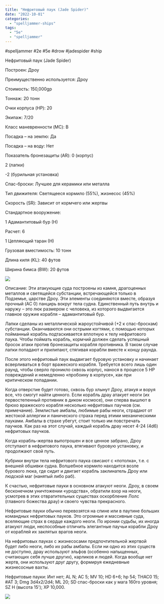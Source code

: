 ```yaml
---
title: "Нефритовый паук (Jade Spider)"
date: "2022-10-01"
categories: 
  - "spelljammer-ships"
tags: 
  - "5e"
  - "spelljammer"
---
```


#spelljammer #2e #5e #drow #jadespider #ship

Нефритовый паук (Jade Spider)

Построен: Дроу

Преимущественно используется: Дроу

Стоимость: 150,000gp

Тоннаж: 20 тонн

Очки корпуса (HP): 20

Экипаж: 7/20

Класс маневренности (MC): B

Посадка – на землю: Да

Посадка – на воду: Нет

Показатель бронезащиты (AR): 0 (корпус)

2 (лапки)

\-2 (бурильная установка)

Спас-броски: Лучшее для керамики или металла

Тип движителя: Светящееся кормило (55%), жизнесос (45%)

Скорость (SR): Зависит от кормчего или жертвы

Стандартное вооружение:

1 Адамантитовый бур (Н)

Расчет: 6

1 Цепляющий таран (Н)

Грузовая вместимость: 10 тонн

Длина киля (KL): 40 футов

Ширина бимса (BW): 20 футов

![](https://cyborgsandmages.com/wp-content/uploads/2022/10/100122_0842_1.png)

Описание: Эти атакующие суда построены из камня, драгоценных металлов и светящейся субстанции, встречающейся только в Подземье, царстве Дроу. Эти элементы соединяются вместе, образуя прочный (AC 0) панцирь вокруг тела судна. Единственный путь внутрь и наружу – это люк размером с человека, из которого выдвигается главное оружие корабля – адамантитовый бур.

Лапки сделаны из металлической жароустойчивой (+2 к спас-броскам) субстанции. Оканчиваются они острыми когтями, с помощью которых пойманный корабль подтаскивается вплотную к телу нефритового паука. Чтобы поймать корабль, кормчий должен сделать успешный бросок атаки против бронезащиты корабля противника. В таком случае лапки попадают и прилипают, стягивая корабли вместе к концу раунда.

После этого нефритовый паук выдвигает буровую установку и начинает всверливаться в борт вражеского корабля. Требуется всего лишь один раунд, чтобы сверло проникло сквозь корпус, нанося в процессе 5 HP повреждений и немедленно «пробоину в корпусе», как при критическом попадании.

Когда отверстие будет готово, сквозь бур хлынут Дроу, атакуя и воруя все, что смогут найти ценного. Если корабль драу атакует неоги (их первостепенный противник в диком космосе), они сперва вышлют в брюхо вражеского корабля несколько нефритовых паучков (см. примечание). Землистые амбалы, любимые рабы неоги, страдают от жестокой аллергии и панического страха перед этими механическими пауками. Амбалы в страхе убегут, стоит только им повстречать паучков. Как раз на этот случай, каждый корабль драу несет 4-24 (4d6) нефритовых паучков.

Когда корабль-жертва выпотрошен и все ценное забрано, Дроу отступают в нефритового паука, втягивают буровую установку, и продолжают свой путь.

Кубрики внутри тела нефритового паука свисают с «потолка», т.е. с внешней обшивки судна. Волшебное кормило находится возле бурового люка, где сидит и двигает корабль заклинатель Дроу или людской маг (нанятый либо раб).

К счастью, нефритовые пауки в основном атакуют неоги. Дроу, в своем бесконечном уничтожении «уродства», обратили взор на неоги, усмотрев в этих отвратительных существах оскорбление Лолс (главного божества драу) и своего чувства прекрасного.

Нефритовые пауки обычно перевозятся на спине или в паутине больших командных нефритовых пауков. Это огромные и массивные суда, вселяющие страх в сердце каждого неоги. По иронии судьбы, их иногда атакуют люди, неспособные отличить элегантные паучьи корабли Дроу от кораблей их заклятых врагов неоги.

На нефритовых пауках с жизнесосами предпочтительной жертвой будет либо неоги, либо их рабы амбалы. Если ни одно из этих существ не доступно, драу используют эльфов (особенно напыщенных, считающих себя лучше других), карликов и людей. Когда вообще нет жертв, они используют друг другу, формируя ежедневные жизнесосные вахты.

Нефритовые пауки: Инт нет; AL N; AC 5; MV 10; HD 6+6; hp 54; THAC0 15; #AT 3; Dmg 3d4x2/2d4; ML 20; SD спас-броски как у мага 160го уровня; SZ H (высота 15'); XP 10,000.

[![](https://cyborgsandmages.com/wp-content/uploads/2022/10/100122_0842_2.jpg)](https://static.wikia.nocookie.net/spelljammer/images/f/f4/JadeSpider-2e.jpg/revision/latest?cb=20220602133136)
